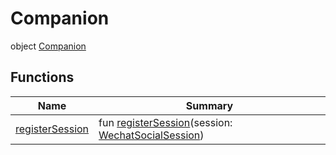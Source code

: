 # Companion


object [Companion](index.md)

## Functions

| Name | Summary |
|---|---|
| [registerSession](register-session.md) | fun [registerSession](register-session.md)(session: [WechatSocialSession](../../-wechat-social-session/index.md)) |
